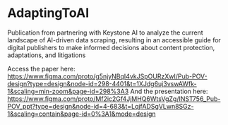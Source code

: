 # AdaptingToAI
Publication from partnering with Keystone AI to analyze the current landscape of AI-driven data scraping, resulting in an accessible guide for digital publishers to make informed decisions about content protection, adaptations, and litigations


Access the paper here: https://www.figma.com/proto/g5njyNBqI4vkJSpOURzXwI/Pub-POV-design?type=design&node-id=298-4401&t=1XJdg6uj3vswAWfk-1&scaling=min-zoom&page-id=298%3A3 
And the presentation here: https://www.figma.com/proto/Mf2ic2Gf4JjMHQ6WtsVgZg/INST756_Pub-POV_ppt?type=design&node-id=4-683&t=LqjfADSgVLwn8SGz-1&scaling=contain&page-id=0%3A1&mode=design
